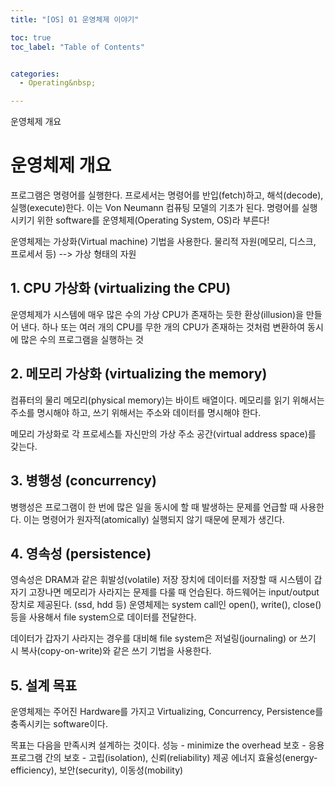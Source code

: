 ```yaml
---
title: "[OS] 01 운영체제 이야기"

toc: true
toc_label: "Table of Contents"


categories:
  - Operating&nbsp;

---
```


운영체제 개요

# 운영체제 개요
프로그램은 명령어를 실행한다. 프로세서는 명령어를 반입(fetch)하고, 해석(decode), 실행(execute)한다.
이는 Von Neumann 컴퓨팅 모델의 기초가 된다.
명령어를 실행시키기 위한 software를 운영체제(Operating System, OS)라 부른다!

운영체제는 가상화(Virtual machine) 기법을 사용한다.
물리적 자원(메모리, 디스크, 프로세서 등) --> 가상 형태의 자원
  
## 1. CPU 가상화 (virtualizing the CPU)

운영체제가 시스템에 매우 많은 수의 가상 CPU가 존재하는 듯한 환상(illusion)을 만들어 낸다.
하나 또는 여러 개의 CPU를 무한 개의 CPU가 존재하는 것처럼 변환하여 동시에 많은 수의 프로그램을 실행하는 것


## 2. 메모리 가상화 (virtualizing the memory)
컴퓨터의 물리 메모리(physical memory)는 바이트 배열이다.
메모리를 읽기 위해서는 주소를 명시해야 하고, 쓰기 위해서는 주소와 데이터를 명시해야 한다.

메모리 가상화로 각 프로세스틑 자신만의 가상 주소 공간(virtual address space)를 갖는다.


## 3. 병행성 (concurrency)
병행성은 프로그램이 한 번에 많은 일을 동시에 할 때 발생하는 문제를 언급할 때 사용한다.
이는 명령어가 원자적(atomically) 실행되지 않기 때문에 문제가 생긴다.


## 4. 영속성 (persistence)
영속성은 DRAM과 같은 휘발성(volatile) 저장 장치에 데이터를 저장할 때 시스템이 갑자기 고장나면 메모리가 사라지는 문제를 다룰 때 언습된다.
하드웨어는 input/output 장치로 제공된다. (ssd, hdd 등)
운영체제는 system call인 open(), write(), close() 등을 사용해서 file system으로 데이터를 전달한다.

데이터가 갑자기 사라지는 경우를 대비해 file system은 저널링(journaling) or 쓰기 시 복사(copy-on-write)와 같은 쓰기 기법을 사용한다.

## 5. 설계 목표
운영체제는 주어진 Hardware를 가지고 Virtualizing, Concurrency, Persistence를 충족시키는 software이다.

목표는 다음을 만족시켜 설계하는 것이다.
성능 - minimize the overhead
보호 - 응용프로그램 간의 보호 - 고립(isolation), 신뢰(reliability) 제공
에너지 효율성(energy-efficiency), 보안(security), 이동성(mobility)


